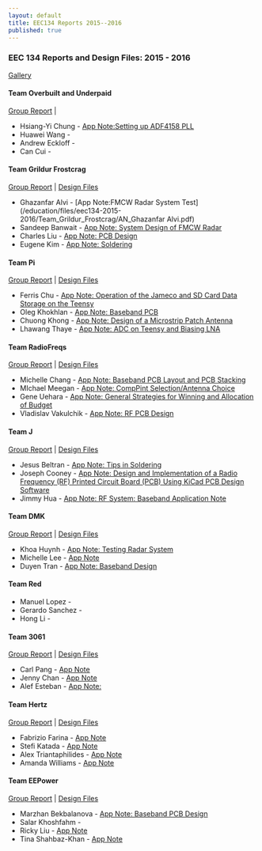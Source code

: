 ```yaml
---
layout: default
title: EEC134 Reports 2015--2016
published: true
---
```

### EEC 134 Reports and Design Files: 2015 - 2016

[Gallery](/education/eec134-2015-2016-gallery.html)

#### Team Overbuilt and Underpaid

[Group Report](/education/files/eec134-2015-2016/Team_Overbuilt_Underpaid/Team_Overbuilt_Underpaid_Report.pdf) \| 

* Hsiang-Yi Chung - <i class="fa fa-thumbs-up" aria-hidden="true" style="color:lightgreen"></i> [App Note:Setting up ADF4158 PLL](/education/files/eec134-2015-2016/Team_Overbuilt_Underpaid/AN_HsiangYi_Chung_+.pdf)
* Huawei Wang - 
* Andrew Eckloff - 
* Can Cui - 

#### Team Grildur Frostcrag

[Group Report](/education/files/eec134-2015-2016/Team_Grildur_Frostcrag/Team_Grildur_Frostcrag_Report.pdf) \| [Design Files](/education/files/eec134-2015-2016/Team_DMK/Team_Grildur_Frostcrag_Design_Files.zip)

* Ghazanfar Alvi - [App Note:FMCW Radar System Test](/education/files/eec134-2015-2016/Team_Grildur_Frostcrag/AN_Ghazanfar Alvi.pdf)
* Sandeep Banwait - <i class="fa fa-thumbs-up" aria-hidden="true" style="color:lightgreen"></i> [App Note: System Design of FMCW Radar](/education/files/eec134-2015-2016/Team_Grildur_Frostcrag/AN_Sandeep_Banwait_+.pdf)
* Charles Liu - [App Note: PCB Design](/education/files/eec134-2015-2016/Team_Grildur_Frostcrag/AN_Charles_Liu.pdf)
* Eugene Kim - <i class="fa fa-thumbs-up" aria-hidden="true" style="color:lightgreen"></i> [App Note: Soldering](/education/files/eec134-2015-2016/Team_Grildur_Frostcrag/AN_Eugene_Kim_+.pdf)


#### Team Pi

<i class="fa fa-thumbs-up" aria-hidden="true" style="color:lightgreen"></i> [Group Report](/education/files/eec134-2015-2016/Team_Pi/Team_Pi_Report.pdf) \| [Design Files](/education/files/eec134-2015-2016/Team_Pi/Team_Pi_Design_Files.zip)

* Ferris Chu - <i class="fa fa-thumbs-up" aria-hidden="true" style="color:lightgreen"></i> [App Note: Operation of the Jameco and SD Card Data Storage on the Teensy](/education/files/eec134-2015-2016/Team_Pi/AN_Ferris_Chu_+.pdf)
* Oleg Khokhlan - <i class="fa fa-thumbs-up" aria-hidden="true" style="color:lightgreen"></i> [App Note: Baseband PCB](/education/files/eec134-2015-2016/Team_Pi/AN_Oleg_Khokhlan_+.pdf)
* Chuong Khong - <i class="fa fa-thumbs-up" aria-hidden="true" style="color:lightgreen"></i> [App Note: Design of a Microstrip Patch Antenna](/education/files/eec134-2015-2016/Team_Pi/AN_Chuong_Khong_+.pdf)
* Lhawang Thaye - [App Note: ADC on Teensy and Biasing LNA](/education/files/eec134-2015-2016/Team_Pi/AN_Lhawang_Thaye.pdf)

#### Team RadioFreqs

<i class="fa fa-thumbs-up" aria-hidden="true" style="color:lightgreen"></i> [Group Report](/education/files/eec134-2015-2016/Team_RadioFreqs/Team_RadioFreqs_Report_+.pdf) \| [Design Files](/education/files/eec134-2015-2016/Team_J/Team_RadioFreqs_Design_Files.zip)

* Michelle Chang - <i class="fa fa-thumbs-up" aria-hidden="true" style="color:lightgreen"></i> [App Note: Baseband PCB Layout and PCB Stacking](/education/files/eec134-2015-2016/Team_RadioFreqs/AN_Michelle_Chang_+.pdf)
* MIchael Meegan - <i class="fa fa-thumbs-up" aria-hidden="true" style="color:lightgreen"></i> [App Note: CompPint Selection/Antenna Choice](education/files/eec134-2015-2016/Team_RadioFreqs/AN_Michael_Meegan_+.pdf)
* Gene Uehara - <i class="fa fa-thumbs-up" aria-hidden="true" style="color:lightgreen"></i> [App Note: General Strategies for Winning and Allocation of Budget](/education/files/eec134-2015-2016/Team_RadioFreqs/AN_Gene_Uehara_+.pdf)
* Vladislav Vakulchik - [App Note: RF PCB Design](/education/files/eec134-2015-2016/Team_RadioFreqs/AN_Vladislav_Vakulchik.pdf)

#### Team J

<i class="fa fa-thumbs-up" aria-hidden="true" style="color:lightgreen"></i> [Group Report](/education/files/eec134-2015-2016/Team_J/Team_J_Report_+.pdf) \| [Design Files](/education/files/eec134-2015-2016/Team_J/Team_J_Design_Files.zip)

* Jesus Beltran - <i class="fa fa-thumbs-up" aria-hidden="true" style="color:lightgreen"></i> [App Note: Tips in Soldering](/education/files/eec134-2015-2016/Team_J/AN_Jesus_Beltran_+.pdf)
* Joseph Cooney - <i class="fa fa-thumbs-up" aria-hidden="true" style="color:lightgreen"></i> [App Note: Design and Implementation of a Radio Frequency (RF) Printed Circuit Board (PCB) Using KiCad PCB Design Software](/education/files/eec134-2015-2016/Team_J/AN_Joe_Cooney_+.pdf)
* Jimmy Hua - <i class="fa fa-thumbs-up" aria-hidden="true" style="color:lightgreen"></i> [App Note: RF System: Baseband Application Note](/education/files/eec134-2015-2016/Team_J/AN_Jimmy_Hua.pdf)

#### Team DMK

[Group Report](/education/files/eec134-2015-2016/Team_DMK/Team_DMK_Report.pdf) \| [Design Files](/education/files/eec134-2015-2016/Team_DMK/Team_DMK_Design_Files.zip)

* Khoa Huynh - [App Note: Testing Radar System](/education/files/eec134-2015-2016/Team_DMK/AN_Khoa_Huynh.pdf)
* Michelle Lee - [App Note](/education/files/eec134-2015-2016/Team_DMK/AN_Michelle_Lee.pdf)
* Duyen Tran - [App Note: Baseband Design](/education/files/eec134-2015-2016/Team_DMK/AN_Duyen_Tran.pdf)

#### Team Red

* Manuel Lopez - 
* Gerardo Sanchez - 
* Hong Li - 

#### Team 3061

[Group Report](/education/files/eec134-2015-2016/Team_3061/Team_3061_Report.pdf) \| [Design Files](/education/files/eec134-2015-2016/Team_3061/Team_3061_Design_Files.zip)

* Carl Pang - [App Note](/education/files/eec134-2015-2016/Team_3061/AN_Carl_Pang.pdf)
* Jenny Chan - [App Note](/education/files/eec134-2015-2016/Team_3061/AN_Jenny_Chan.pdf)
* Alef Esteban - [App Note: ](/education/files/eec134-2015-2016/Team_3061/AN_Alef_Esteban.pdf)

#### Team Hertz

[Group Report](/education/files/eec134-2015-2016/Team_Hertz/Team_Hertz_Report.pdf) \| [Design Files](/education/files/eec134-2015-2016/Team_Hertz/Team_Hertz_Design_Files.zip)

* Fabrizio Farina - [App Note](/education/files/eec134-2015-2016/Team_Hertz/AN_Fabrizio_Farina.pdf)
* Stefi Katada - [App Note](/education/files/eec134-2015-2016/Team_Hertz/AN_Stefi_Katada.pdf)
* Alex Triantaphilides - [App Note](/education/files/eec134-2015-2016/Team_Hertz/AN_Alex_Triantaphilides.pdf)
* Amanda Williams - <i class="fa fa-thumbs-up" aria-hidden="true" style="color:lightgreen"></i> [App Note](/education/files/eec134-2015-2016/Team_Hertz/AN_Amanda_Williams_+.pdf)

#### Team EEPower

[Group Report](/education/files/eec134-2015-2016/Team_EEPower/Team_EEPower_Report.pdf) \| [Design Files](/education/files/eec134-2015-2016/Team_EEPower/Team_EEPower_Design_Files.zip)

* Marzhan Bekbalanova - [App Note: Baseband PCB Design](/education/files/eec134-2015-2016/Team_EEPower/AN_Marzhan_Bekbalanova.pdf)
* Salar Khoshfahm - 
* Ricky Liu - <i class="fa fa-thumbs-up" aria-hidden="true" style="color:lightgreen"></i> [App Note](/education/files/eec134-2015-2016/Team_EEPower/AN_Ricky_Liu_+.pdf)
* Tina Shahbaz-Khan - [App Note](/education/files/eec134-2015-2016/Team_EEPower/AN_Tina_ShahbazKhan.pdf)